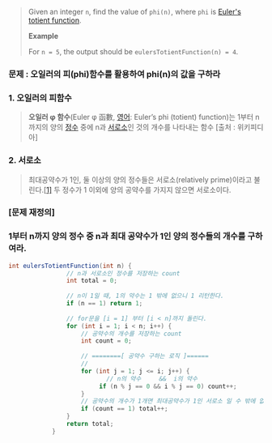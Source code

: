 > Given an integer `n`, find the value of `phi(n)`, where `phi` is [Euler's totient function](keyword://eulers-totient-phi-function).
>
> **Example**
>
> For `n = 5`, the output should be
> `eulersTotientFunction(n) = 4`.

### 문제 : 오일러의 피(phi)함수를 활용하여 phi(n)의 값을 구하라

### 1. 오일러의 피함수

> **오일러 φ 함수**(Euler φ 函數, [영어](https://ko.wikipedia.org/wiki/%EC%98%81%EC%96%B4): Euler’s phi (totient) function)는 1부터 n까지의 양의 [정수](https://ko.wikipedia.org/wiki/%EC%A0%95%EC%88%98) 중에 n과 [서로소](https://ko.wikipedia.org/wiki/%EC%84%9C%EB%A1%9C%EC%86%8C_(%EC%88%98%EB%A1%A0))인 것의 개수를 나타내는 함수 [출처 : 위키피디아]



### 2. 서로소

> 최대공약수가 1인, 둘 이상의 양의 정수들은 서로소(relatively prime)이라고 불린다.[[1\]](https://ko.wikipedia.org/wiki/%EC%84%9C%EB%A1%9C%EC%86%8C_(%EC%88%98%EB%A1%A0)#cite_note-1) 두 정수가 1 이외에 양의 공약수를 가지지 않으면 서로소이다.

### [문제 재정의]

### 1부터 n까지 양의 정수 중 n과 최대 공약수가 1인 양의 정수들의 개수를 구하여라.

```java
int eulersTotientFunction(int n) {
	    		// n과 서로소인 정수를 저장하는 count
		        int total = 0;
  
  				// n이 1일 때, 1의 약수는 1 밖에 없으니 1 리턴한다. 
		        if (n == 1) return 1;
  
  				// for문을 [i = 1] 부터 [i < n]까지 돌린다.
		        for (int i = 1; i < n; i++) {
		        	// 공약수의 개수를 저장하는 count   
		            int count = 0;
                  	
                  	// ========[ 공약수 구하는 로직 ]======
                  	//	
		            for (int j = 1; j <= i; j++) {
                           // n의 약수     &&  i의 약수 
		            	 if (n % j == 0 && i % j == 0) count++;
		            }
                    // 공약수의 개수가 1개면 최대공약수가 1인 서로소 일 수 밖에 없음
		            if (count == 1) total++;
		        }
		        return total;
		    }
```
